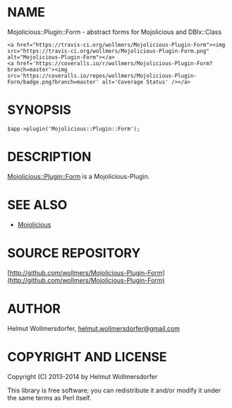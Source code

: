 # NAME

Mojolicious::Plugin::Form - abstract forms for Mojolicious and DBIx::Class

<div>

    <a href="https://travis-ci.org/wollmers/Mojolicious-Plugin-Form"><img src="https://travis-ci.org/wollmers/Mojolicious-Plugin-Form.png" alt="Mojolicious-Plugin-Form"></a>
    <a href='https://coveralls.io/r/wollmers/Mojolicious-Plugin-Form?branch=master'><img src='https://coveralls.io/repos/wollmers/Mojolicious-Plugin-Form/badge.png?branch=master' alt='Coverage Status' /></a>
</div>

# SYNOPSIS

    $app->plugin('Mojolicious::Plugin::Form');

# DESCRIPTION

[Mojolicious::Plugin::Form](https://metacpan.org/pod/Mojolicious::Plugin::Form) is a Mojolicious-Plugin.

# SEE ALSO

- [Mojolicious](https://metacpan.org/pod/Mojolicious)

# SOURCE REPOSITORY

[http://github.com/wollmers/Mojolicious-Plugin-Form](http://github.com/wollmers/Mojolicious-Plugin-Form)

# AUTHOR

Helmut Wollmersdorfer, <helmut.wollmersdorfer@gmail.com>

# COPYRIGHT AND LICENSE

Copyright (C) 2013-2014 by Helmut Wollmersdorfer

This library is free software; you can redistribute it and/or modify
it under the same terms as Perl itself.
